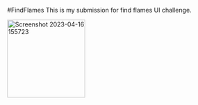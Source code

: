 #FindFlames
This is my submission for find flames UI challenge.

<img width="179" alt="Screenshot 2023-04-16 155723" src="https://user-images.githubusercontent.com/66449020/232297657-d947532a-6cb8-465d-93f2-a75ef58cb9d0.png">
